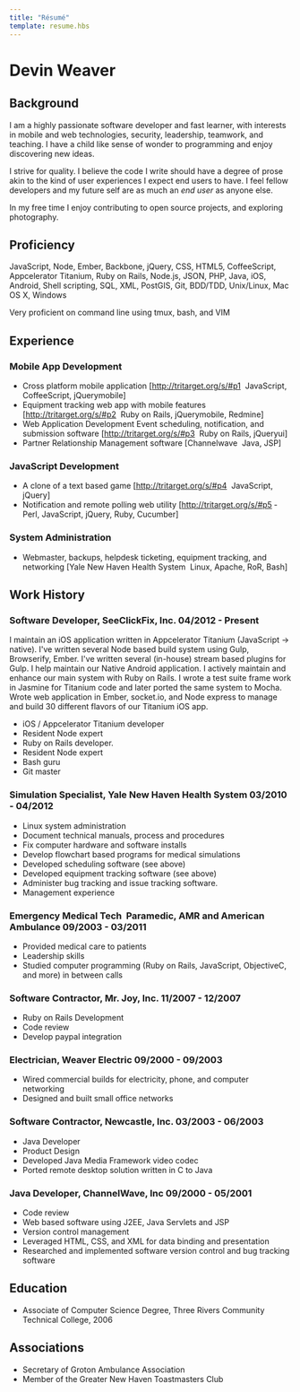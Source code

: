 ```yaml
---
title: "Résumé"
template: resume.hbs
---
```

# Devin Weaver

<ul class="contact-data list-inline visible-print-block" data-items="website" data-template="<i class='fa fa-<%=fa_icon%>'></i> <a href='<%=href%>'><%=value%></a>"></ul>
<ul class="contact-data list-inline" data-items="email,phone,github" data-template="<i class='fa fa-<%=fa_icon%>'></i> <a href='<%=href%>'><%=value%></a>"></ul>

## Background

I am a highly passionate software developer and fast learner, with interests in mobile and web technologies, security, leadership, teamwork, and teaching. I have a child like sense of wonder to programming and enjoy discovering new ideas.

I strive for quality. I believe the code I write should have a degree of prose akin to the kind of user experiences I expect end users to have. I feel fellow developers and my future self are as much an *end user* as anyone else.

In my free time I enjoy contributing to open source projects, and exploring photography.

## Proficiency

JavaScript, Node, Ember, Backbone, jQuery, CSS, HTML5, CoffeeScript, Appcelerator Titanium, Ruby on Rails, Node.js, JSON, PHP, Java, iOS, Android, Shell scripting, SQL, XML, PostGIS, Git, BDD/TDD, Unix/Linux, Mac OS X, Windows

Very proficient on command line using tmux, bash, and VIM

## Experience

### Mobile App Development

* Cross platform mobile application [http://tritarget.org/s/#p1 ­ JavaScript, CoffeeScript, jQuery­mobile]
* Equipment tracking web app with mobile features [http://tritarget.org/s/#p2 ­ Ruby on Rails, jQuery­mobile, Redmine]
* Web Application Development Event scheduling, notification, and submission software [http://tritarget.org/s/#p3 ­ Ruby on Rails, jQuery­ui]
* Partner Relationship Management software [Channelwave ­ Java, JSP]

### JavaScript Development

* A clone of a text based game [http://tritarget.org/s/#p4 ­ JavaScript, jQuery]
* Notification and remote polling web utility [http://tritarget.org/s/#p5 ­ Perl, JavaScript, jQuery, Ruby, Cucumber]

### System Administration

* Webmaster, backups, helpdesk ticketing, equipment tracking, and networking [Yale New Haven Health System ­ Linux, Apache, RoR, Bash]

## Work History

### Software Developer, SeeClickFix, Inc. 04/2012 - Present

I maintain an iOS application written in Appcelerator Titanium (JavaScript → native). I've written several Node based build system using Gulp, Browserify, Ember. I've written several (in-house) stream based plugins for Gulp. I help maintain our Native Android application. I actively maintain and enhance our main system with Ruby on Rails. I wrote a test suite frame work in Jasmine for Titanium code and later ported the same system to Mocha. Wrote web application in Ember, socket.io, and Node express to manage and build 30 different flavors of our Titanium iOS app.

* iOS / Appcelerator Titanium developer
* Resident Node expert
* Ruby on Rails developer.
* Resident Node expert
* Bash guru
* Git master

### Simulation Specialist, Yale New Haven Health System 03/2010 - 04/2012

* Linux system administration
* Document technical manuals, process and procedures
* Fix computer hardware and software installs
* Develop flowchart based programs for medical simulations
* Developed scheduling software (see above)
* Developed equipment tracking software (see above)
* Administer bug tracking and issue tracking software.
* Management experience

### Emergency Medical Tech ­ Paramedic, AMR and American Ambulance 09/2003 - 03/2011

* Provided medical care to patients
* Leadership skills
* Studied computer programming (Ruby on Rails, JavaScript, Objective­C, and more) in between calls

### Software Contractor, Mr. Joy, Inc. 11/2007 - 12/2007

* Ruby on Rails Development
* Code review
* Develop paypal integration

### Electrician, Weaver Electric 09/2000 - 09/2003

* Wired commercial builds for electricity, phone, and computer networking
* Designed and built small office networks

### Software Contractor, Newcastle, Inc. 03/2003 - 06/2003

* Java Developer
* Product Design
* Developed Java Media Framework video codec
* Ported remote desktop solution written in C to Java

### Java Developer, ChannelWave, Inc 09/2000 - 05/2001

* Code review
* Web based software using J2EE, Java Servlets and JSP
* Version control management
* Leveraged HTML, CSS, and XML for data binding and presentation
* Researched and implemented software version control and bug tracking software

## Education

* Associate of Computer Science Degree, Three Rivers Community Technical College, 2006

## Associations

* Secretary of Groton Ambulance Association
* Member of the Greater New Haven Toastmasters Club
